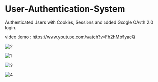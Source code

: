 # User-Authentication-System
Authenticated Users with Cookies, Sessions and added Google OAuth 2.0 login.

video demo : https://www.youtube.com/watch?v=Fh2hMb9yacQ

![2](https://user-images.githubusercontent.com/67188835/222141190-b6b69c15-a3c7-4a1a-ab40-0bfab2be3049.PNG)

![1](https://user-images.githubusercontent.com/67188835/222141174-ac118922-0e93-481f-b17e-4fee36c4677e.PNG)

![3](https://user-images.githubusercontent.com/67188835/222141209-0e37df02-b47b-495e-a2f6-13e36d9a0d2c.PNG)

![4](https://user-images.githubusercontent.com/67188835/222141229-f90011fd-2e0d-4cb5-9065-64603820a1c7.PNG)

